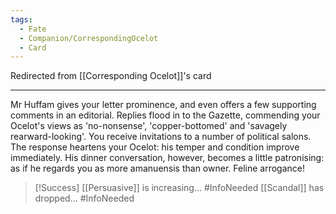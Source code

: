 ```yaml
---
tags:
  - Fate
  - Companion/CorrespondingOcelot 
  - Card
---
```


Redirected from [[Corresponding Ocelot]]'s card

---
Mr Huffam gives your letter prominence, and even offers a few supporting comments in an editorial. Replies flood in to the Gazette, commending your Ocelot's views as 'no-nonsense', 'copper-bottomed' and 'savagely rearward-looking'. You receive invitations to a number of political salons. The response heartens your Ocelot: his temper and condition improve immediately. His dinner conversation, however, becomes a little patronising: as if he regards you as more amanuensis than owner. Feline arrogance!

> [!Success]
> [[Persuasive]] is increasing… #InfoNeeded
> [[Scandal]] has dropped… #InfoNeeded 
